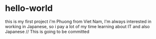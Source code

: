 # hello-world
this is my first project
i'm Phuong from Viet Nam,
I'm always interested in working in Japanese, so i pay a lot of my time learning about IT and also Japanese
// This is going to be committed
